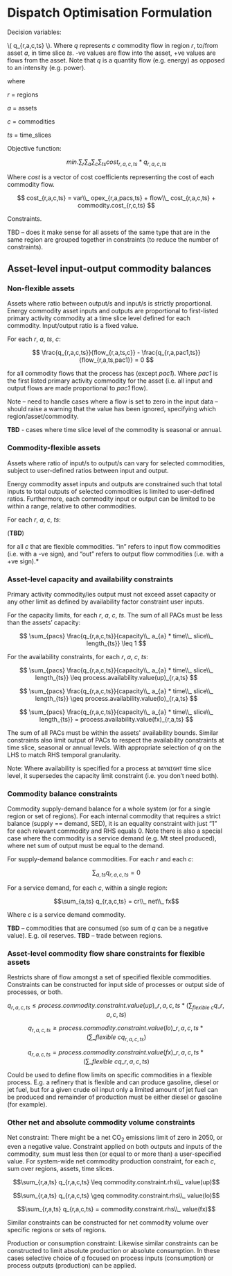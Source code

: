 # Dispatch Optimisation Formulation

Decision variables:

\\( q_{r,a,c,ts} \\). Where *q* represents *c* commodity flow in region *r*, to/from asset *a*, in
time slice *ts*.
-ve values are flow into the asset, +ve values are flows from the asset. Note that *q* is a quantity
flow (e.g. energy) as opposed to an intensity (e.g. power).

where

*r* = regions

*a* = assets

*c* = commodities

*ts* = time_slices

Objective function:

$$
  min. \sum_{r}{\sum_{a}{\sum_{c}{\sum_{ts}}}} cost_{r,a,c,ts} * q_{r,a,c,ts}
$$

Where *cost* is a vector of cost coefficients representing the cost of
each commodity flow.

$$
  cost_{r,a,c,ts} = var\\_ opex_{r,a,pacs,ts} + flow\\_ cost_{r,a,c,ts} + commodity.cost_{r,c,ts}
$$

Constraints.

TBD – does it make sense for all assets of the same type that are in the
same region are grouped together in constraints (to reduce the number of
constraints).

## Asset-level input-output commodity balances

### Non-flexible assets

Assets where ratio between output/s and input/s is strictly proportional. Energy commodity asset
inputs and outputs are proportional to first-listed primary activity commodity at a time slice level
defined for each commodity. Input/output ratio is a fixed value.

For each *r*, *a*, *ts*, *c*:

$$ \frac{q_{r,a,c,ts}}{flow_{r,a,ts,c}} - \frac{q_{r,a,pac1,ts}}{flow_{r,a,ts,pac1}} = 0 $$

for all commodity flows that the process has (except *pac1*). Where *pac1* is the first listed
primary activity commodity for the asset (i.e. all input and output flows are made proportional to
*pac1* flow).

Note – need to handle cases where a flow is set to zero in the input data – should raise a
warning that the value has been ignored, specifying which region/asset/commodity.

**TBD** - cases where time slice level of the commodity is seasonal or annual.

### Commodity-flexible assets

Assets where ratio of input/s to output/s can vary for selected commodities, subject to user-defined
ratios between input and output.

Energy commodity asset inputs and outputs are constrained such that total inputs to total outputs
of selected commodities is limited to user-defined ratios. Furthermore, each commodity input or
output can be limited to be within a range, relative to other commodities.

For each *r*, *a*, *c*, *ts*:

(**TBD**)

for all *c* that are flexible commodities. “in” refers to input flow commodities (i.e. with a -ve
sign), and “out” refers to output flow commodities (i.e. with a +ve sign).*

### Asset-level capacity and availability constraints

Primary activity commodity/ies output must not exceed asset capacity or any other limit as
defined by availability factor constraint user inputs.

For the capacity limits, for each *r*, *a*, *c*, *ts*. The sum of all PACs must be less than the
assets’ capacity:

$$
\sum_{pacs} \frac{q_{r,a,c,ts}}{capacity\\_ a_{a} * time\\_ slice\\_ length_{ts}} \leq 1
$$

For the availability constraints, for each *r*, *a*, *c*, *ts*:

$$
\sum_{pacs} \frac{q_{r,a,c,ts}}{capacity\\_ a_{a} * time\\_ slice\\_ length_{ts}}
\leq process.availability.value(up)_{r,a,ts}
$$

$$
\sum_{pacs} \frac{q_{r,a,c,ts}}{capacity\\_ a_{a} * time\\_ slice\\_ length_{ts}}
\geq process.availability.value(lo)_{r,a,ts}
$$

$$
\sum_{pacs} \frac{q_{r,a,c,ts}}{capacity\\_ a_{a} * time\\_ slice\\_ length_{ts}}
= process.availability.value(fx)_{r,a,ts}
$$

The sum of all PACs must be within the assets' availability bounds. Similar constraints also
limit output of PACs to respect the availability constraints at time slice, seasonal or annual
levels. With appropriate selection of *q* on the LHS to match RHS temporal granularity.

Note: Where availability is specified for a process at `DAYNIGHT` time slice level, it supersedes
the capacity limit constraint (i.e. you don’t need both).

### Commodity balance constraints

Commodity supply-demand balance for a whole system (or for a single region or set of regions).
For each internal commodity that requires a strict balance (supply == demand, SED), it is an
equality constraint with just “1” for each relevant commodity and RHS equals 0. Note there is also
a special case where the commodity is a service demand (e.g. Mt steel produced), where net sum of
output must be equal to the demand.

For supply-demand balance commodities. For each *r* and each *c*:

$$\sum_{a,ts} q_{r,a,c,ts} = 0$$

For a service demand, for each *c*, within a single region:

$$\sum_{a,ts} q_{r,a,c,ts} = cr\\_ net\\_ fx$$

Where *c* is a service demand commodity.

**TBD** – commodities that are consumed (so sum of *q* can be a negative value). E.g. oil reserves.
**TBD** – trade between regions.

### Asset-level commodity flow share constraints for flexible assets

Restricts share of flow amongst a set of specified flexible commodities. Constraints can be
constructed for input side of processes or output side of processes, or both.

$$
q_{r,a,c,ts} \leq process.commodity.constraint.value(up)\_{r,a,c,ts} *
\left( \sum_{flexible\ c} q\_{r,a,c,ts} \right)
$$

$$
q_{r,a,c,ts} \geq process.commodity.constraint.value(lo)\_{r,a,c,ts} *
\left( \sum\_{flexible\ c} q_{r,a,c,ts} \right)
$$

$$
q_{r,a,c,ts} = process.commodity.constraint.value(fx)\_{r,a,c,ts} *
\left( \sum\_{flexible\ c} q\_{r,a,c,ts} \right)
$$

Could be used to define flow limits on specific commodities in a flexible process. E.g. a
refinery that is flexible and can produce gasoline, diesel or jet fuel, but for a given crude oil
input only a limited amount of jet fuel can be produced and remainder of production must be either
diesel or gasoline (for example).

### Other net and absolute commodity volume constraints

<!-- markdownlint-disable-next-line MD033 -->
Net constraint: There might be a net CO<sub>2</sub> emissions limit of zero in 2050, or even a
negative value. Constraint applied on both outputs and inputs of the commodity, sum must less then
(or equal to or more than) a user-specified value. For system-wide net commodity production
constraint, for each *c*, sum over regions, assets, time slices.

$$\sum_{r,a,ts} q_{r,a,c,ts} \leq commodity.constraint.rhs\\_ value(up)$$

$$\sum_{r,a,ts} q_{r,a,c,ts} \geq commodity.constraint.rhs\\_ value(lo)$$

$$\sum_{r,a,ts} q_{r,a,c,ts} = commodity.constraint.rhs\\_ value(fx)$$

Similar constraints can be constructed for net commodity volume over specific regions or sets of
regions.

Production or consumption constraint: Likewise similar constraints can be constructed to limit
absolute production or absolute consumption. In these cases selective choice of *q* focused on
process inputs (consumption) or process outputs (production) can be applied.
